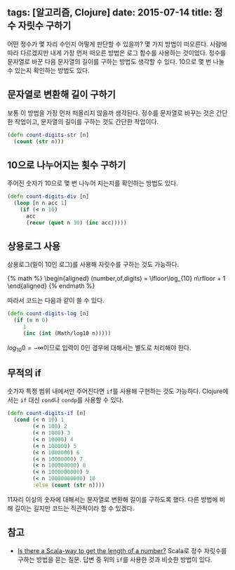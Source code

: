 tags: [알고리즘, Clojure]
date: 2015-07-14
title: 정수 자릿수 구하기
---
어떤 정수가 몇 자리 수인지 어떻게 판단할 수 있을까? 몇 가지 방법이 떠오른다. 사람에 따라 다르겠지만 내게 가장 먼저 떠오른 방법은 로그 함수를 사용하는 것이었다. 정수를 문자열로 바꾼 다음 문자열의 길이를 구하는 방법도 생각할 수 있다. 10으로 몇 번 나눌 수 있는지 확인하는 방법도 있다.<!--more-->

## 문자열로 변환해 길이 구하기
보통 이 방법을 가장 먼저 떠올리지 않을까 생각된다. 정수를 문자열로 바꾸는 것은 간단한 작업이고, 문자열의 길이를 구하는 것도 간단한 작업이다.

```clojure
(defn count-digits-str [n]
  (count (str n)))
```

## 10으로 나누어지는 횟수 구하기
주어진 숫자가 10으로 몇 번 나누어 지는지를 확인하는 방법도 있다.

```clojure
(defn count-digits-div [n]
  (loop [n n acc 1]
    (if (< n 10)
      acc
      (recur (quot n 10) (inc acc)))))
```

## 상용로그 사용
상용로그(밑이 10인 로그)를 사용해 자릿수를 구하는 것도 가능하다.

{% math %}
\begin{aligned}
(number\,of\,digits) = \lfloor\log_{10} n\rfloor + 1
\end{aligned}
{% endmath %}

따라서 코드는 다음과 같이 쓸 수 있다.

```clojure
(defn count-digits-log [n]
  (if (= n 0)
     1
     (inc (int (Math/log10 n)))))
```

$log_{10} 0 = -\infty$이므로 입력이 0인 경우에 대해서는 별도로 처리해야 한다.

## 무적의 if
숫가자 특정 범위 내에서만 주어진다면 `if`를 사용해 구현하는 것도 가능하다. Clojure에서는 `if` 대신 `cond`나 `condp`를 사용할 수 있다.

```clojure
(defn count-digits-if [n]
  (cond (< n 10) 1
        (< n 100) 2
        (< n 1000) 3
        (< n 10000) 4
        (< n 100000) 5
        (< n 1000000) 6
        (< n 10000000) 7
        (< n 100000000) 8
        (< n 1000000000) 9
        (< n 10000000000) 10
        :else (count (str n))))
```

11자리 이상의 숫자에 대해서는 문자열로 변환해 길이를 구하도록 했다. 다른 방법에 비해 길이는 길지만 코드는 직관적이라 할 수 있겠다.

## 참고
* [Is there a Scala-way to get the length of a number?](http://stackoverflow.com/questions/11922686/is-there-a-scala-way-to-get-the-length-of-a-number/11922854#11922854)
Scala로 정수 자릿수를 구하는 방법을 묻는 질문. 답변 중 위의 `if`를 사용한 것과 비슷한 방법이 있다.

